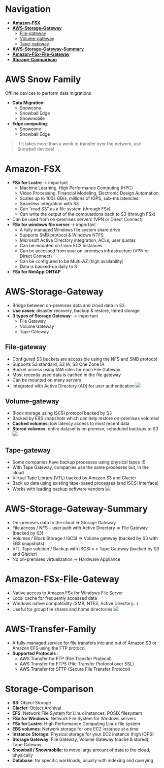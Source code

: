 # Navigation
- [**Amazon-FSX**](#Amazon-FSX)
- [**AWS-Storage-Gateway**](#AWS-Storage-Gateway)
	- [File-gateway](#File-gateway)
	- [Volume-gateway](#Volume-gateway)
	- [Tape-gateway](#Tape-gateway)
- [**AWS-Storage-Gateway-Summary**](#AWS-Storage-Gateway-Summary)
- [**Amazon-FSx-File-Gateway**](#Amazon-FSx-File-Gateway)
- [**Storage-Comparison**](#Storage-Comparison)
# AWS Snow Family
Offline devices to perform data migrations  
- **Data Migration**:
	- Snowcone
	- Snowball Edge
	- Snowmobile
- **Edge computing**:
	- Snowcone
	- Snowball Edge
> If it takes more than a week to transfer over the network, use Snowball devices!
# Amazon-FSX 
- **FSx for Lustre** -> important
	- Machine Learning, High Performance Computing (HPC)  
	- Video Processing, Financial Modeling, Electronic Design Automation  
	- Scales up to 100s GB/s, millions of IOPS, sub-ms latencies
	- Seamless integration with S3  
	- Can “read S3” as a file system (through FSx)  
	- Can write the output of the computations back to S3 (through FSx)  
- Can be used from on-premises servers (VPN or Direct Connect)
- **FSx for windows file server** -> important
	- A fully managed Windows file system share drive  
	- Supports SMB protocol & Windows NTFS  
	- Microsoft Active Directory integration, ACLs, user quotas  
	- Can be mounted on Linux EC2 instances
	- Can be accessed from your on-premises infrastructure (VPN or Direct Connect)  
	- Can be configured to be Multi-AZ (high availability)  
	- Data is backed-up daily to S
- **FSx for NetApp ONTAP**
# AWS-Storage-Gateway
- Bridge between on-premises data and cloud data in S3  
- **Use cases**: disaster recovery, backup & restore, tiered storage  
- **3 types of Storage Gateway**:  -> important
	- File Gateway 
	- Volume Gateway  
	- Tape Gateway
## File-gateway
- Configured S3 buckets are accessible using the NFS and SMB protocol  
- Supports S3 standard, S3 IA, S3 One Zone IA  
- Bucket access using IAM roles for each File Gateway  
- Most recently used data is cached in the file gateway  
- Can be mounted on many servers  
- Integrated with Active Directory (AD) for user authentication
![](https://i.imgur.com/xQTrImQ.png)
## Volume-gateway
- Block storage using iSCSI protocol backed by S3  
- Backed by EBS snapshots which can help restore on-premises volumes!  
- **Cached volumes**: low latency access to most recent data  
- **Stored volumes**: entire dataset is on premise, scheduled backups to S3
![](https://i.imgur.com/8J6iVUk.png)
## Tape-gateway
- Some companies have backup processes using physical tapes (!)  
- With Tape Gateway, companies use the same processes but, in the cloud  
- Virtual Tape Library (VTL) backed by Amazon S3 and Glacier  
- Back up data using existing tape-based processes (and iSCSI interface)  
- Works with leading backup software vendors
![](https://i.imgur.com/3wLg3zQ.png)
# AWS-Storage-Gateway-Summary  
- On-premises data to the cloud => Storage Gateway  
- File access / NFS – user auth with Active Directory => File Gateway (backed by S3)  
- Volumes / Block Storage / iSCSI => Volume gateway (backed by S3 with EBS snapshots)  
- VTL Tape solution / Backup with iSCSI = > Tape Gateway (backed by S3 and Glacier)  
- No on-premises virtualization => Hardware Appliance
# Amazon-FSx-File-Gateway  
- Native access to Amazon FSx for Windows File Server  
- Local cache for frequently accessed data  
- Windows native compatibility (SMB, NTFS, Active Directory...)  
- Useful for group file shares and home directories
![](https://i.imgur.com/YnWRIJV.png)

# AWS-Transfer-Family  
- A fully-managed service for file transfers into and out of Amazon S3 or  Amazon EFS using the FTP protocol  
- **Supported Protocols** :
	- AWS Transfer for FTP (File Transfer Protocol)  
	- AWS Transfer for FTPS (File Transfer Protocol over SSL) 
	- AWS Transfer for SFTP (Secure File Transfer Protocol)
# Storage-Comparison  
- **S3**: Object Storage  
- **Glacier**: Object Archival  
- **EFS**: Network File System for Linux instances, POSIX filesystem  
- **FSx for Windows**: Network File System for Windows servers  
- **FSx for Lustre**: High Performance Computing Linux file system  
- **EBS volumes**: Network storage for one EC2 instance at a time  
- **Instance Storage**: Physical storage for your EC2 instance (high IOPS)  
- **Storage Gateway**: File Gateway, Volume Gateway (cache & stored), Tape Gateway  
- **Snowball / Snowmobile**: to move large amount of data to the cloud, physically  
- **Database**: for specific workloads, usually with indexing and querying
